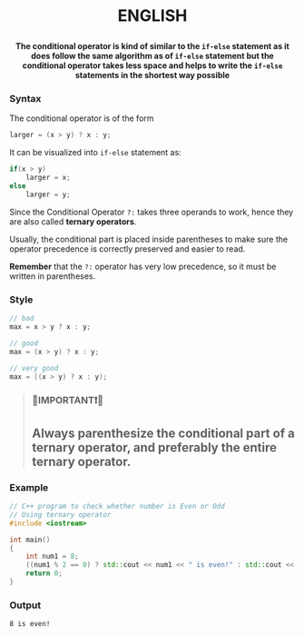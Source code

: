 # <p align=center>**ENGLISH**</p>

#### <p align=center>The conditional operator is kind of similar to the ```if-else``` statement as it does follow the same algorithm as of ```if-else``` statement but the conditional operator takes less space and helps to write the ```if-else``` statements in the shortest way possible</p>

### **Syntax**

The conditional operator is of the form

```cpp
larger = (x > y) ? x : y;
```

It can be visualized into ```if-else``` statement as:

```cpp
if(x > y)
    larger = x;
else
    larger = y;
```

Since the Conditional Operator ```?:``` takes three operands to work, hence they are also called **ternary operators**.

Usually, the conditional part is placed inside parentheses to make sure the operator precedence is correctly preserved and easier to read.

**Remember** that the ```?:``` operator has very low precedence, so it must be written in parentheses.

### **Style**

```cpp
// bad
max = x > y ? x : y;

// good
max = (x > y) ? x : y;

// very good
max = ((x > y) ? x : y);
```

> ### 🔴**IMPORTANT**❗🔴
> ## Always parenthesize the conditional part of a ternary operator, and preferably the entire ternary operator.

### **Example**

```cpp
// C++ program to check whether number is Even or Odd
// Using ternary operator
#include <iostream>

int main()
{
    int num1 = 8;
    ((num1 % 2 == 0) ? std::cout << num1 << " is even!" : std::cout << num1 << " is odd!");
    return 0;
}
```

### **Output**

```text
8 is even!
```
